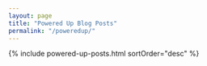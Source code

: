 ```yaml
---
layout: page
title: "Powered Up Blog Posts"
permalink: "/poweredup/"
---
```


{% include powered-up-posts.html sortOrder="desc" %}

